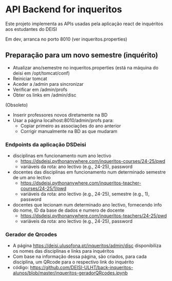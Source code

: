 # API Backend for inqueritos

Este projeto implementa as APIs usadas pela aplicação react de inquéritos aos estudantes do DEISI

Em dev, arranca no porto 8010 (ver inqueritos.properties)

## Preparação para um novo semestre (inquérito)

* Atualizar ano/semestre no inqueritos.properties (está na máquina do deisi em /opt/tomcat/conf)
* Reiniciar tomcat
* Aceder a /admin para sincronizar
* Verificar em /admin/profs
* Obter os links em /admin/disc

(Obsoleto)
* Inserir professores novos diretamente na BD
* Usar a página localhost:8010/admin/profs para:
  * Copiar primeiro as associações do ano anterior
  * Corrigir manualmente na BD as que mudaram

### Endpoints da aplicação DSDeisi
* disciplinas em funcionamento num ano lectivo
   * https://dsdeisi.pythonanywhere.com/inqueritos-courses/24-25/pwd
   * variáveis da rota: ano lectivo (e.g., 24-25), password
* docentes das disciplinas em funcionamento num determinado semestre de um ano lectivo
   * https://dsdeisi.pythonanywhere.com/inqueritos-teacher-courses/24-25/1/pwd
   * variáveis da rota: ano lectivo (e.g., 24-25), semestre (e.g., 1), password
* docentes que lecionam num determinado ano lectivo, fornecendo info do nome, ID da base de dados e numero de docente
   * https://dsdeisi.pythonanywhere.com/inqueritos-teachers/24-25/pwd
   * variáveis da rota: ano lectivo (e.g., 24-25), password

 ### Gerador de Qrcodes
* A página https://deisi.ulusofona.pt/inqueritos/admin/disc disponibiliza os nomes das disciplinas e links para inquéritos
* Com base na informação dessa página, são criados, para cada disciplina, um QRcode para o respectivo link do inquérito
* código: https://github.com/DEISI-ULHT/back-inqueritos-alunos/blob/master/inqueritos-geradorQRcodes.ipynb

